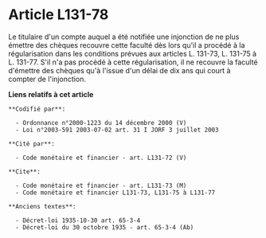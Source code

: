 # Article L131-78

Le titulaire d'un compte auquel a été notifiée une injonction de ne plus émettre des chèques recouvre cette faculté dès lors
qu'il a procédé à la régularisation dans les conditions prévues aux articles L. 131-73, L. 131-75 à L. 131-77. S'il n'a pas
procédé à cette régularisation, il ne recouvre la faculté d'émettre des chèques qu'à l'issue d'un délai de dix ans qui court
à compter de l'injonction.

**Liens relatifs à cet article**

	**Codifié par**:

	  - Ordonnance n°2000-1223 du 14 décembre 2000 (V)
	  - Loi n°2003-591 2003-07-02 art. 31 I JORF 3 juillet 2003

	**Cité par**:

	  - Code monétaire et financier - art. L131-72 (V)

	**Cite**:

	  - Code monétaire et financier - art. L131-73 (M)
	  - Code monétaire et financier L131-73, L131-75 à L131-77

	**Anciens textes**:

	  - Décret-loi 1935-10-30 art. 65-3-4
	  - Décret-loi du 30 octobre 1935 - art. 65-3-4 (Ab)
